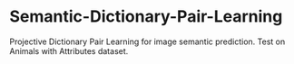 # Semantic-Dictionary-Pair-Learning
Projective Dictionary Pair Learning for image semantic prediction. 
Test on Animals with Attributes dataset.
